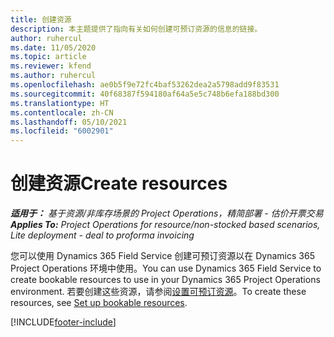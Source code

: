 ```yaml
---
title: 创建资源
description: 本主题提供了指向有关如何创建可预订资源的信息的链接。
author: ruhercul
ms.date: 11/05/2020
ms.topic: article
ms.reviewer: kfend
ms.author: ruhercul
ms.openlocfilehash: ae0b5f9e72fc4baf53262dea2a5798add9f83531
ms.sourcegitcommit: 40f68387f594180af64a5e5c748b6efa188bd300
ms.translationtype: HT
ms.contentlocale: zh-CN
ms.lasthandoff: 05/10/2021
ms.locfileid: "6002901"
---
```

# <a name="create-resources"></a><span data-ttu-id="3ce31-103">创建资源</span><span class="sxs-lookup"><span data-stu-id="3ce31-103">Create resources</span></span>

<span data-ttu-id="3ce31-104">_**适用于：** 基于资源/非库存场景的 Project Operations，精简部署 - 估价开票交易_</span><span class="sxs-lookup"><span data-stu-id="3ce31-104">_**Applies To:** Project Operations for resource/non-stocked based scenarios, Lite deployment - deal to proforma invoicing_</span></span>

<span data-ttu-id="3ce31-105">您可以使用 Dynamics 365 Field Service 创建可预订资源以在 Dynamics 365 Project Operations 环境中使用。</span><span class="sxs-lookup"><span data-stu-id="3ce31-105">You can use Dynamics 365 Field Service to create bookable resources to use in your Dynamics 365 Project Operations environment.</span></span> <span data-ttu-id="3ce31-106">若要创建这些资源，请参阅[设置可预订资源](/dynamics365/field-service/set-up-bookable-resources)。</span><span class="sxs-lookup"><span data-stu-id="3ce31-106">To create these resources, see [Set up bookable resources](/dynamics365/field-service/set-up-bookable-resources).</span></span>


[!INCLUDE[footer-include](../includes/footer-banner.md)]